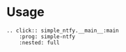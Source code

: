 # Usage

```{eval-rst}
.. click:: simple_ntfy.__main__:main
    :prog: simple-ntfy
    :nested: full
```
